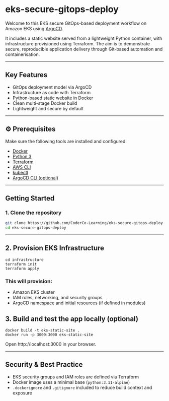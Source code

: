 # eks-secure-gitops-deploy

Welcome to this EKS secure GitOps-based deployment workflow on Amazon EKS using [ArgoCD](https://argo-cd.readthedocs.io/).

It includes a static website served from a lightweight Python container, with infrastructure provisioned using Terraform. The aim is to demonstrate secure, reproducible application delivery through Git-based automation and containerisation.

---

## Key Features

- GitOps deployment model via ArgoCD
- Infrastructure as code with Terraform
- Python-based static website in Docker
- Clean multi-stage Docker build
- Lightweight and secure by default

---

## ⚙️ Prerequisites

Make sure the following tools are installed and configured:

- [Docker](https://www.docker.com/)
- [Python 3](https://www.python.org/)
- [Terraform](https://developer.hashicorp.com/terraform)
- [AWS CLI](https://docs.aws.amazon.com/cli/latest/userguide/install-cliv2.html)
- [kubectl](https://kubernetes.io/docs/tasks/tools/)
- [ArgoCD CLI (optional)](https://argo-cd.readthedocs.io/en/stable/cli_installation/)

---

## Getting Started

### 1. Clone the repository

```bash
git clone https://github.com/CoderCo-Learning/eks-secure-gitops-deploy.git
cd eks-secure-gitops-deploy
```

---

## 2. Provision EKS Infrastructure

```
cd infrastructure
terraform init
terraform apply
```


### This will provision:

   - Amazon EKS cluster
   - IAM roles, networking, and security groups
   - ArgoCD namespace and initial resources (if defined in modules)

## 3. Build and test the app locally (optional)

```cd ../app
docker build -t eks-static-site .
docker run -p 3000:3000 eks-static-site
```
Open http://localhost:3000 in your browser.

---

## Security & Best Practice

- EKS security groups and IAM roles are defined via Terraform  
- Docker image uses a minimal base (`python:3.11-alpine`)  
- `.dockerignore` and `.gitignore` included to reduce build context and exposure



